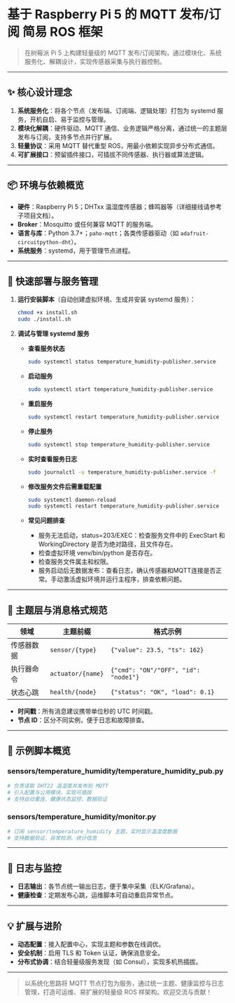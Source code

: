 # 基于 Raspberry Pi 5 的 MQTT 发布/订阅 简易 ROS 框架

> 在树莓派 Pi 5 上构建轻量级的 MQTT 发布/订阅架构，通过模块化、系统服务化、解耦设计，实现传感器采集与执行器控制。

---

## ✨ 核心设计理念

1. **系统服务化**：将各个节点（发布端、订阅端、逻辑处理）打包为 systemd 服务，开机自启、易于监控与管理。
2. **模块化解耦**：硬件驱动、MQTT 通信、业务逻辑严格分离，通过统一的主题层发布与订阅，支持多节点并行扩展。
3. **轻量协议**：采用 MQTT 替代重型 ROS，用最小依赖实现异步分布式通信。
4. **可扩展接口**：预留插件接口，可插拔不同传感器、执行器或算法逻辑。

---

## 📦 环境与依赖概览

- **硬件**：Raspberry Pi 5；DHTxx 温湿度传感器；蜂鸣器等（详细接线请参考子项目文档）。
- **Broker**：Mosquitto 或任何兼容 MQTT 的服务端。
- **语言与库**：Python 3.7+；`paho-mqtt`；各类传感器驱动（如 `adafruit-circuitpython-dht`）。
- **系统服务**：systemd，用于管理节点进程。

---

## 🔧 快速部署与服务管理

1. **运行安装脚本**（自动创建虚拟环境、生成并安装 systemd 服务）：
   ```bash
   chmod +x install.sh
   sudo ./install.sh
   ```

2. **调试与管理 systemd 服务**

   - **查看服务状态**
     ```bash
     sudo systemctl status temperature_humidity-publisher.service
     ```
   - **启动服务**
     ```bash
     sudo systemctl start temperature_humidity-publisher.service
     ```
   - **重启服务**
     ```bash
     sudo systemctl restart temperature_humidity-publisher.service
     ```
   - **停止服务**
     ```bash
     sudo systemctl stop temperature_humidity-publisher.service
     ```
   - **实时查看服务日志**
     ```bash
     sudo journalctl -u temperature_humidity-publisher.service -f
     ```
   - **修改服务文件后需重载配置**
     ```bash
     sudo systemctl daemon-reload
     sudo systemctl restart temperature_humidity-publisher.service
     ```

   - **常见问题排查**
     - 服务无法启动，status=203/EXEC：检查服务文件中的 ExecStart 和 WorkingDirectory 是否为绝对路径，且文件存在。
     - 检查虚拟环境 venv/bin/python 是否存在。
     - 检查服务文件属主和权限。
     - 服务启动后无数据发布：查看日志，确认传感器和MQTT连接是否正常。手动激活虚拟环境并运行主程序，排查依赖问题。

---

## 📡 主题层与消息格式规范

| 领域    | 主题前缀              | 格式示例                                 |
| ----- | ----------------- | ------------------------------------ |
| 传感器数据 | `sensor/{type}`   | `{"value": 23.5, "ts": 162}`         |
| 执行器命令 | `actuator/{name}` | `{"cmd": "ON"/"OFF", "id": "node1"}` |
| 状态心跳  | `health/{node}`   | `{"status": "OK", "load": 0.1}`      |

- **时间戳**：所有消息建议携带单位秒的 UTC 时间戳。
- **节点 ID**：区分不同实例，便于日志和故障排查。

---

## 🚀 示例脚本概览

### sensors/temperature_humidity/temperature_humidity_pub.py

```python
# 负责读取 DHT22 温湿度并发布到 MQTT
# 引入配置与公用模块，实现可插拔
# 支持自动重连、健康状态监控、数据验证
```

### sensors/temperature_humidity/monitor.py

```python
# 订阅 sensor/temperature_humidity 主题，实时显示温湿度数据
# 支持数据验证、异常检测、统计信息
```

---

## 🔄 日志与监控

- **日志输出**：各节点统一输出日志，便于集中采集（ELK/Grafana）。
- **健康检查**：定期发布心跳，运维脚本可自动重启异常节点。

---

## 💡 扩展与进阶

- **动态配置**：接入配置中心，实现主题和参数在线调优。
- **安全机制**：启用 TLS 和 Token 认证，确保消息安全。
- **分布式协调**：结合轻量级服务发现（如 Consul），实现多机热插拔。

---

> 以系统化思路将 MQTT 节点打包为服务，通过统一主题、健康监控与日志管理，打造可运维、易扩展的轻量级 ROS 样架构。欢迎交流与贡献！

